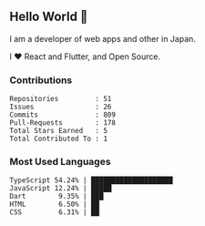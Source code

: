 ## Hello World 👋

I am a developer of web apps and other in Japan.

I ❤️ React and Flutter, and Open Source.

### Contributions

<!-- contributions start -->

    Repositories         : 51
    Issues               : 26
    Commits              : 809
    Pull-Requests        : 178
    Total Stars Earned   : 5
    Total Contributed To : 1

<!-- contributions end -->

### Most Used Languages

<!-- most-used-languages start -->

    TypeScript 54.24% | ████████████████████
    JavaScript 12.24% | █████
    Dart        9.35% | ███
    HTML        6.50% | ██
    CSS         6.31% | ██

<!-- most-used-languages end -->
